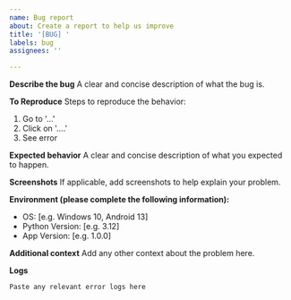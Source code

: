 ```yaml
---
name: Bug report
about: Create a report to help us improve
title: '[BUG] '
labels: bug
assignees: ''

---
```


**Describe the bug**
A clear and concise description of what the bug is.

**To Reproduce**
Steps to reproduce the behavior:
1. Go to '...'
2. Click on '....'
3. See error

**Expected behavior**
A clear and concise description of what you expected to happen.

**Screenshots**
If applicable, add screenshots to help explain your problem.

**Environment (please complete the following information):**
 - OS: [e.g. Windows 10, Android 13]
 - Python Version: [e.g. 3.12]
 - App Version: [e.g. 1.0.0]

**Additional context**
Add any other context about the problem here.

**Logs**
```
Paste any relevant error logs here
```
